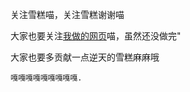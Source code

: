 关注雪糕喵，关注雪糕谢谢喵

大家也要关注<a href='https://www.icheese.club/' target='_blank'>我做的网页</a>喵，虽然还没做完"

大家也要多贡献一点逆天的雪糕麻麻哦

`嘎​‌‌‌​‍‍‍‍‍​‌‌‌‌‌​‍‍‌‌​‍‍​‌‌‍​‍‌‍‌‌​‍‍‌‍‍​‌‌‌​嘎‍‌‍​‍‍‌‌​‌‌‍​‌‌‌​‍‌‍​‍‍‌‌​‌‌‍​‍‍​‍‌‍‍​‌‌‍‌‌​嘎‌‌‍‍‌​‍‍​‍‍‍‍‍​‍‌‌​‍‍‌​‍‍​‍‍‌‌​‌‌‍‌‌​‌‍‌‌​‍‍嘎​‍‌‌‌‍​‍‍‌‌​‌‍‍‌‌​‌‌‍​‌‌‍​‌‌‍‌‌​‍‌‌‍‌​‍‍​‍‌‍‌​嘎‌‍‌‌​‍‌‍‍‍​‌‌‌​‍‌‌‌‌​‍‌‌​‌‌‍‍‍​‍‍​‍‍‍‍‌​‌‍‍‌嘎‌​‍‌‌​‌‌‌​‍‍‍‍‍​‌‌‌‌‌​‍‍‌‌​‍‍​‌‌‍​‍‌‍‌‌​‍‍‌‍‍嘎​‌‌‌​‍‌‍​‍‍‌‌​‌‌‍​‌‌‌​‍‌‍​‍‍‌‌​‌‌‍​‍‍​‍‍​‍‍‌‌​嘎‌‍‌‍‌​‍‍​‍‌​‌‌‌‌‌​‍‍‍‌‍嘎.`
